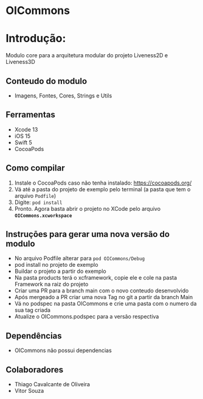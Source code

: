 # OICommons

# Introdução: 

Modulo core para a arquitetura modular do projeto Liveness2D e Liveness3D   

## Conteudo do modulo

- Imagens, Fontes, Cores, Strings e Utils

## Ferramentas

- Xcode 13
- iOS 15
- Swift 5
- CocoaPods

## Como compilar

1. Instale o CocoaPods caso não tenha instalado: https://cocoapods.org/
2. Vá até a pasta do projeto de exemplo pelo terminal (a pasta que tem o arquivo `Podfile`)
3. Digite: `pod install`
4. Pronto. Agora basta abrir o projeto no XCode pelo arquivo **`OICommons.xcworkspace`**

## Instruçōes para gerar uma nova versão do modulo
- No arquivo Podfile alterar para ```pod OICommons/Debug```
- pod install no projeto de exemplo
- Buildar o projeto a partir do exemplo
- Na pasta products terá o xcframework, copie ele e cole na pasta Framework na raiz do projeto
- Criar uma PR para a branch main com o novo conteudo desenvolvido
- Após mergeado a PR criar uma nova Tag no git a partir da branch Main
- Vá no podspec na pasta OICommons e crie uma pasta com o numero da sua tag criada
- Atualize o OICommons.podspec para a versão respectiva

## Dependências
 - OICommons não possui dependencias
 
 ## Colaboradores
 - Thiago Cavalcante de Oliveira
 - Vitor Souza
